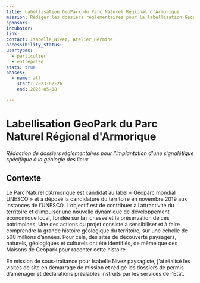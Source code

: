```yaml
---
title: Labellisation GeoPark du Parc Naturel Régional d'Armorique
mission: Rédiger les dossiers réglementaires pour la labellisation Geopark du Parc Naturel Régional d'Armorique
sponsors:
incubator:
link:
contact: Isabelle_Nivez, Atelier_Hermine
accessibility_status:
usertypes:
  - particulier
  - entreprise
stats: true
phases:
  - name: all
    start: 2023-02-26
    end: 2023-05-08

---
```

# Labellisation GeoPark du Parc Naturel Régional d'Armorique
_Rédaction de dossiers réglementaires pour l’implantation d'une signalétique spécifique à la géologie des lieux_

## Contexte 

Le Parc Naturel d’Armorique est candidat au label « Géoparc mondial UNESCO » et a déposé la candidature du territoire en novembre 2019 aux instances de l’UNESCO. L’objectif est de contribuer à l’attractivité du territoire et d’impulser une nouvelle dynamique de développement économique local, fondée sur la richesse et la préservation de ces patrimoines.
Une des actions du projet consiste à sensibiliser et à faire comprendre la grande histoire géologique du territoire, sur une échelle de 500 millions d’années. Pour cela, des sites de découverte paysagers, naturels, géologiques et culturels ont été identifiés, de même que des Maisons de Geopark pour raconter cette histoire.

En mission de sous-traitance pour Isabelle Nivez paysagiste, j'ai réalisé les visites de site en démarrage de mission et rédigé les dossiers de permis d’aménager et déclarations préalables instruits par les services de l'Etat.
